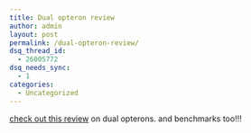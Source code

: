 ```yaml
---
title: Dual opteron review
author: admin
layout: post
permalink: /dual-opteron-review/
dsq_thread_id:
  - 26005772
dsq_needs_sync:
  - 1
categories:
  - Uncategorized
---
```

[check out this review][1] on dual opterons. and benchmarks too!!!

 [1]: http://www.legionhardware.com/html/doc.php?id=256